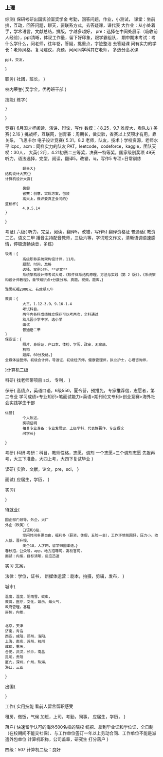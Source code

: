 ### 上理
综测{
    保研考研出国实验室奖学金
    考勤，回答问题，作业，小测试，
    课堂：坐前排，互动，回答问题，聊天，要联系方式，去答疑课，课代表
    大作业：从小处着手，学术语言，文献总结，排版，字越多越好，
    pre：选择在中间处展示（吸收前人经验），ppt清晰，体现工作量，留下好印象，跟学霸组队，
    期中期末考试：考什么学什么，问老师，往年卷，答疑，挑重点，字迹整洁
    去答疑课
    问有实力的学长：老师风格，复习建议，真题，问问同学科其它老师，
    多选分高水课

    ppt，交友，
}

职务{
    社团，班长，
}

校内荣誉{
    奖学金，优秀班干部
}

技能{
    练字{
            
    }

}

竞赛{
    6月国才杯阅读、演讲、辩论，写作
    数模：{
            8.25，9.7
            难度大，看队友}
    美赛{
        2.16
    }
    挑战杯，互联网，创青春：周期长，做实验，省赛以上奖项才有用，靠关系，
    飞思卡尔
    电子设计竞赛{
            5.31，8.2
            老师，队友，技术
    }
    学校资源，老师水平
    icpc，acm：同样实力的队友
    PAT，leetcode，codeforce，kaggle，团队天梯：30人，
    大英{
            2月，4.21初赛二三等奖，决赛一特等奖，国家级别奖项
            49天
            听力，语法选择，完型，阅读，翻译5，改错，iq，写作5
            专项+日常训练

            题量大}
    结构设计大赛{}
    计算机设计大赛{

            暑假
            省赛：创意，实现方案，包装
            高大上，做评委真正会问的}
    蓝桥杯{
            4.9,5.14
    }
}

考证{
    六级{
            听力，完型，阅读，翻译5，改错，写作5}
    翻译资格证
    普通话{
            教资二乙，语文二甲
            播音主持配音教师，三级六等，字词短文作文，清晰语调语速感情，停顿流畅读音，多练}

    软考：{
            高级职称系统架构设计师，11月，
            题型，时间，及格
            选择，案例分析，**论文**
            系统架构设计师考试大纲，《软件体系结构原理、方法与实践（第 2 版）》，《系统架构设计师教程》，章节知识点+分数分布，真题，视频，题库，}
    
    雅思托福2000元，有效期几年

    教资：{
            大三，1.12-3.9，9.16-1.4
            考试科目，
            两年内各科成绩独立保存可以考两次，全科通过
            幼儿园小学中学，选小学
            面试
            普通话二甲
    }
    保安证：{
            照片，身份证，户口本，体检，学历，政审，无案底，
            机构
            题库，60分及格，}
    全媒体运营师，初级会计师，导游证，初级经济师，健康管理师，执业护士，心理咨询师，
}计算机二级

科研{
    找老师带项目
    sci，
    专利，
}

保研{
    高绩点，英语口语，6级550，夏令营，预推免，专家推荐信，志愿者，第二专业
    学习成绩>专业知识>笔面试能力>英语>期刊论文专利>创业竞赛>海外社会实践学生干部

    优营{
            个人陈述，
            奖项证明
            相关专业准备：专业发展史，上级学科，代表性著作，专业概论
            问学长}
}

考研{
    科研
    考研：科目，教师性格，志愿，调剂
    一个志愿+三个调剂志愿
    先报再考，大三下准备，大四上考，大四下复试毕业
}

读研{
    实验，文献，论文，pre，sci，
}

面试{
    应届生，学历，
}


实习{
    
}

待就业{

    国企部门领导，外企，大厂
    外企（欧美）{
            口语和6级，
            空闲时间多更自由，福利多（薪资，休假，五险一金），工作环境氛围好，压力小，收入低，晋升慢，
            美企18，人才网，留学归国渠道，}
    春秋招，公众号，app，地方招聘网，高校官网，
    面试：内推，目标清晰，反应迅速

实习
文案，


法律：学位，证书，
新媒体运营：剧本，拍摄，剪辑，发布，
}

城市{

    温度，湿度，阴雨雪，蚊虫，
    教育，医疗，文化，娱乐，烟火气，
    政府管理，基建
    房价，内卷，


    北京，天津
    济南，青岛
    西安，咸阳，郑州，洛阳，
    上海，南京，苏州，杭州
    成都，重庆，
    合肥，武汉，长沙，南昌
    昆明，贵阳
    厦门，深圳，广州，珠海，
    海口，三亚
}

出国{

}

工作{
    实用技能
    看前人留言留职感受
    

租房，做饭，气候
加班，上司，考勤，同事，
应届生，学历，
}

落户{
    快速留学认可的海外500名校的院校
    统招、拿到毕业证和学位证、全日制（在校期间不能交社保）、与工作单位签订一年以上劳动合同、工作单位不能是派遣外包单位
    计算机职称，公司盖章，研究生
    打分落户
}



四级：507
计算机二级：良好
